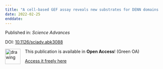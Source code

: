 ```yaml
---
title: "A cell-based GEF assay reveals new substrates for DENN domains and a role for DENND2B in primary ciliogenesis"
date: 2022-02-25
enddate:
---
```


Published in: *Science Advances*

DOI: [10.1126/sciadv.abk3088](https://doi.org/10.1126/sciadv.abk3088)

<img src="https://upload.wikimedia.org/wikipedia/commons/thumb/9/90/Open_Access_logo_PLoS_white_green.svg/576px-Open_Access_logo_PLoS_white_green.svg.png" alt="drawing" width="50" align="left"/> &nbsp;&nbsp;&nbsp;This publication is available in **Open Access**! (Green OA)

&nbsp;&nbsp;&nbsp;<a href="https://www.ncbi.nlm.nih.gov/pmc/articles/PMC8865772" download>Access it freely here</a>

